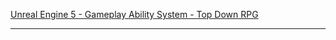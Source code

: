 <a href="https://www.google.com/" target="_blank">Unreal Engine 5 - Gameplay Ability System - Top Down RPG</a>


---


